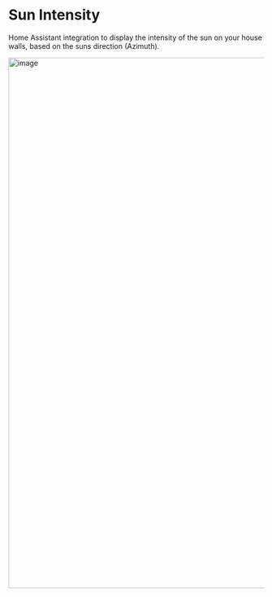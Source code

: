 # Sun Intensity
Home Assistant integration to display the intensity of the sun on your house walls, based on the suns direction (Azimuth).


<img width="1280" height="1044" alt="image" src="https://github.com/user-attachments/assets/3df52ad0-8d97-4546-a695-e243e847770c" />
